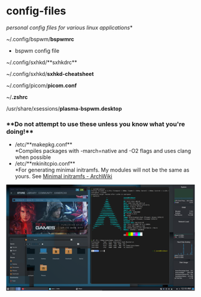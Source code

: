 # <h1>**config-files**</h1>
*personal config files for various linux applications**

~/.config/bspwm/**bspwmrc** 
<ul><li>bspwm config file</li></ul>
~/.config/sxhkd/**sxhkdrc**

~/.config/sxhkd/**sxhkd-cheatsheet**

~/.config/picom/**picom.conf**

~/**.zshrc**

/usr/share/xsessions/**plasma-bspwm.desktop**</li>


<h3>**<strong>Do not attempt to use these unless you know what you're doing!</strong>**</h3>

<ul>
<li>/etc/**makepkg.conf**</li> *Compiles packages with -march=native and -O2 flags and uses clang when possible
<li>/etc/**mkinitcpio.conf** </li> *For generating minimal initramfs. My modules will not be the same as yours. 
See <a href="https://wiki.archlinux.org/index.php/Minimal_initramfs" title="Arch Wiki-Minimal initramfs">Minimal initramfs - ArchWiki</a>
</ul>

![desktop](desktop.png)
